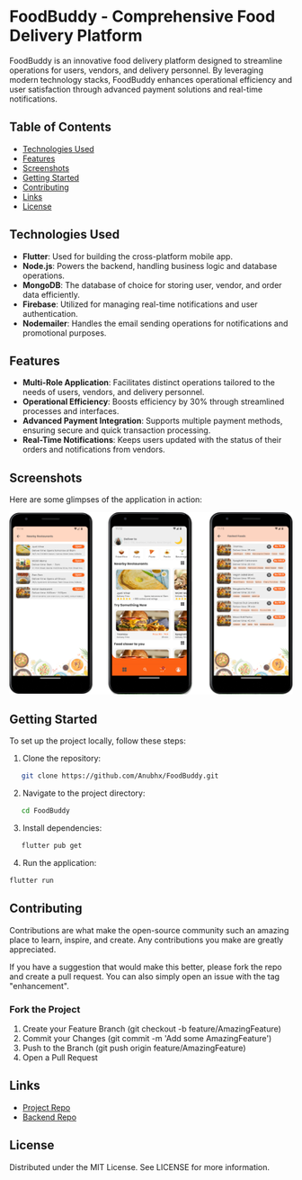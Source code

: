 # FoodBuddy - Comprehensive Food Delivery Platform

FoodBuddy is an innovative food delivery platform designed to streamline operations for users, vendors, and delivery personnel. By leveraging modern technology stacks, FoodBuddy enhances operational efficiency and user satisfaction through advanced payment solutions and real-time notifications.

## Table of Contents

- [Technologies Used](#technologies-used)
- [Features](#features)
- [Screenshots](#screenshots)
- [Getting Started](#getting-started)
- [Contributing](#contributing)
- [Links](#links)
- [License](#license)

## Technologies Used

- **Flutter**: Used for building the cross-platform mobile app.
- **Node.js**: Powers the backend, handling business logic and database operations.
- **MongoDB**: The database of choice for storing user, vendor, and order data efficiently.
- **Firebase**: Utilized for managing real-time notifications and user authentication.
- **Nodemailer**: Handles the email sending operations for notifications and promotional purposes.

## Features

- **Multi-Role Application**: Facilitates distinct operations tailored to the needs of users, vendors, and delivery personnel.
- **Operational Efficiency**: Boosts efficiency by 30% through streamlined processes and interfaces.
- **Advanced Payment Integration**: Supports multiple payment methods, ensuring secure and quick transaction processing.
- **Real-Time Notifications**: Keeps users updated with the status of their orders and notifications from vendors.

## Screenshots

Here are some glimpses of the application in action:

![Login Screen](/Screentshots/SS-1.png)
## Getting Started

To set up the project locally, follow these steps:

1. Clone the repository:
```bash
   git clone https://github.com/Anubhx/FoodBuddy.git
   ```
2. Navigate to the project directory:
```bash
   cd FoodBuddy
   ```
3. Install dependencies:
 ```bash
    flutter pub get
```

4. Run the application:    
```bash
flutter run
```

## Contributing
Contributions are what make the open-source community such an amazing place to learn, inspire, and create. Any contributions you make are greatly appreciated.

If you have a suggestion that would make this better, please fork the repo and create a pull request. You can also simply open an issue with the tag "enhancement".

### Fork the Project
1. Create your Feature Branch (git checkout -b feature/AmazingFeature)
2. Commit your Changes (git commit -m 'Add some AmazingFeature')
3. Push to the Branch (git push origin feature/AmazingFeature)
5. Open a Pull Request

## Links
- [Project Repo](https://github.com/Anubhx/FoodBuddy.git)
- [Backend Repo](https://github.com/Anubhx/FoodBuddy-Backend.git)

## License
Distributed under the MIT License. See LICENSE for more information.